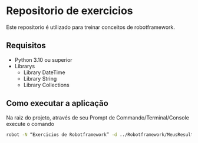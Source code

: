 # Repositorio de exercicios

Este repositorio é utilizado para treinar conceitos de robotframework.

##  Requisitos
 * Python 3.10 ou superior
 * Librarys
   *   Library      DateTime
   *   Library      String
   *   Library      Collections
 
## Como executar a aplicação 

Na raiz do projeto, através de seu Prompt de Commando/Terminal/Console execute o comando 

```bash
robot -N “Exercicios de Robotframework” -d ../Robotframework/MeusResultados Tests
```

